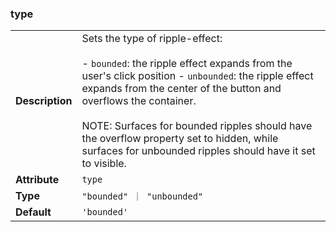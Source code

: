 

### type 

| | |
| --- | --- |
| **Description** | Sets the type of ripple-effect:<br /><br />- `bounded`: the ripple effect expands from the user's click position - `unbounded`: the ripple effect expands from the center of the button and overflows the container.<br /><br />NOTE: Surfaces for bounded ripples should have the overflow property set to hidden, while surfaces for unbounded ripples should have it set to visible. |
| **Attribute** | `type` |
| **Type** | `"bounded" ｜ "unbounded"` |
| **Default** | `'bounded'` |

